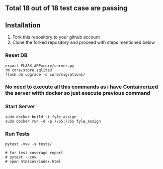 ## Total 18 out of 18 test case are passing

## Installation

1. Fork this repository to your github account
2. Clone the forked repository and proceed with steps mentioned below

### Reset DB

```
export FLASK_APP=core/server.py
rm core/store.sqlite3
flask db upgrade -d core/migrations/
```
### No need to execute all this commands as i have Containerized the server witth docker so just execute previous command 
### 
### Start Server

```
sudo docker build -t fyle_assign
sudo docker run -d -p 7755:7755 fyle_assign
```
### Run Tests

```
pytest -vvv -s tests/

# for test coverage report
# pytest --cov
# open htmlcov/index.html
```
